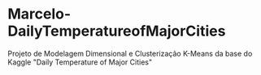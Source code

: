 # Marcelo-DailyTemperatureofMajorCities
Projeto de Modelagem Dimensional e Clusterização K-Means da base do Kaggle "Daily Temperature of Major Cities"
